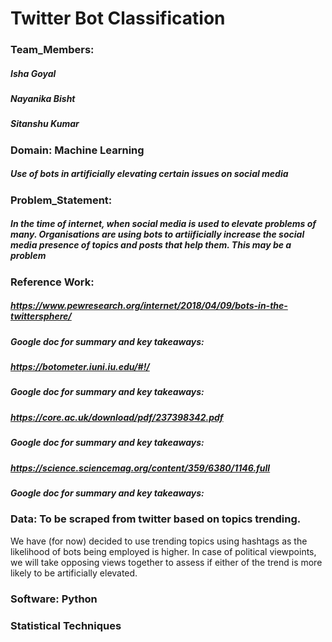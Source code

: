 # Twitter Bot Classification
### Team_Members: 
##### Isha Goyal 
##### Nayanika Bisht 
##### Sitanshu Kumar
### Domain: Machine Learning
##### Use of bots in artificially elevating certain issues on social media

### Problem_Statement: 
##### In the time of internet, when social media is used to elevate problems of many. Organisations are using bots to artiificially increase the social media presence of topics and posts that help them. This may be a problem  
### Reference Work:
##### https://www.pewresearch.org/internet/2018/04/09/bots-in-the-twittersphere/
##### Google doc for summary and key takeaways:

##### https://botometer.iuni.iu.edu/#!/
##### Google doc for summary and key takeaways:

##### https://core.ac.uk/download/pdf/237398342.pdf
##### Google doc for summary and key takeaways:

##### https://science.sciencemag.org/content/359/6380/1146.full
##### Google doc for summary and key takeaways:

### Data: To be scraped from twitter based on topics trending.
We have (for now) decided to use trending topics using hashtags as the likelihood of bots being employed is higher. In case of political viewpoints, we will take opposing views together to assess if either of the trend is more likely to be artificially elevated.


### Software: Python
### Statistical Techniques

